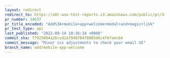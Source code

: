 ```yaml
---
layout: redirect
redirect_to: https://a8c-woo-test-reports.s3.amazonaws.com/public/pr/34637/api/index.html
pr_number: 34637
pr_title_encoded: "Add%3A+mobile+app+welcome+modal+and+magic+link"
pr_test_type: api
last_published: "2022-09-14 10:36:14 +0000"
commit_sha: f7925804a26ccd2a794078478885d6c4f6faec64
commit_message: "Minor css adjustments to check your email UI"
branch_name: add/mobile-app-welcome
---
```

